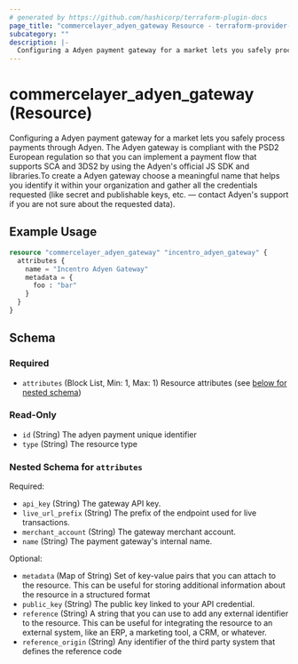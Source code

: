 ```yaml
---
# generated by https://github.com/hashicorp/terraform-plugin-docs
page_title: "commercelayer_adyen_gateway Resource - terraform-provider-commercelayer"
subcategory: ""
description: |-
  Configuring a Adyen payment gateway for a market lets you safely process payments through Adyen. The Adyen gateway is compliant with the PSD2 European regulation so that you can implement a payment flow that supports SCA and 3DS2 by using the Adyen's official JS SDK and libraries.To create a Adyen gateway choose a meaningful name that helps you identify it within your organization and gather all the credentials requested (like secret and publishable keys, etc. — contact Adyen's support if you are not sure about the requested data).
---
```


# commercelayer_adyen_gateway (Resource)

Configuring a Adyen payment gateway for a market lets you safely process payments through Adyen. The Adyen gateway is compliant with the PSD2 European regulation so that you can implement a payment flow that supports SCA and 3DS2 by using the Adyen's official JS SDK and libraries.To create a Adyen gateway choose a meaningful name that helps you identify it within your organization and gather all the credentials requested (like secret and publishable keys, etc. — contact Adyen's support if you are not sure about the requested data).

## Example Usage

```terraform
resource "commercelayer_adyen_gateway" "incentro_adyen_gateway" {
  attributes {
    name = "Incentro Adyen Gateway"
    metadata = {
      foo : "bar"
    }
  }
}
```

<!-- schema generated by tfplugindocs -->
## Schema

### Required

- `attributes` (Block List, Min: 1, Max: 1) Resource attributes (see [below for nested schema](#nestedblock--attributes))

### Read-Only

- `id` (String) The adyen payment unique identifier
- `type` (String) The resource type

<a id="nestedblock--attributes"></a>
### Nested Schema for `attributes`

Required:

- `api_key` (String) The gateway API key.
- `live_url_prefix` (String) The prefix of the endpoint used for live transactions.
- `merchant_account` (String) The gateway merchant account.
- `name` (String) The payment gateway's internal name.

Optional:

- `metadata` (Map of String) Set of key-value pairs that you can attach to the resource. This can be useful for storing additional information about the resource in a structured format
- `public_key` (String) The public key linked to your API credential.
- `reference` (String) A string that you can use to add any external identifier to the resource. This can be useful for integrating the resource to an external system, like an ERP, a marketing tool, a CRM, or whatever.
- `reference_origin` (String) Any identifier of the third party system that defines the reference code


